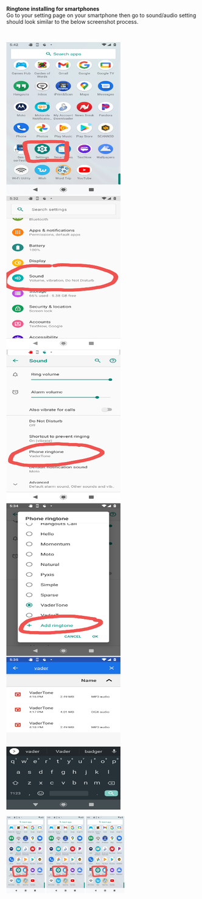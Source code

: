 <b>Ringtone installing for smartphones </b>
<br>
Go to your setting page on your smartphone then go to sound/audio setting should look similar to the below screenshot process.

<br>
<p float="left">
 <img src="../images/Screenshot_20201116-174256.png" width="300" height="400"> 
 <img src="../images/Screenshot_20201116-173323.png" width="300" height="400"> 
 <img src="../images/Screenshot_20201116-173413.png" width="300" height="400"> 
 <img src="../images/Screenshot_20201116-173442.png" width="300" height="400"> 
 <img src="../images/Screenshot_20201116-173516.png" width="300" height="400"> 
 </p>
    <div id="banner" >
    <div style="max-width: 20%;max-height: 20%;display: inline-block;">
        <img src="../images/Screenshot_20201116-174256.png">
    </div>
    <div style="max-width: 20%;max-height: 20%;display: inline-block;">
        <img src="../images/Screenshot_20201116-174256.png">
    </div>
    <div style="max-width: 20%;max-height: 20%;display: inline-block;">
        <img src="../images/Screenshot_20201116-174256.png">
    </div>
    </div>

